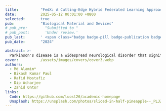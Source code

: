 ```yaml
---
title:          "FedX: A Cutting-Edge Hybrid Federated Learning Approach for Parkinson's Disease Diagnosis using Xception"
date:           2025-05-12 00:01:00 +0800
selected:       true
pub:            "Biological Material and Devices"
# pub_pre:        "Submitted to "
# pub_post:       'Under review.'
pub_last:       ' <span class="badge badge-pill badge-publication badge-success">Spotlight</span>'
pub_date:       "2024"

abstract: >-
  Parkinson's disease is a widespread neurological disorder that significantly impacts the nervous system and leads to long-term suffering. Early detection is crucial for improving prognosis and halting the disease's progression. Traditional machine learning (ML) models have demonstrated high accuracy in diagnosing Parkinson's disease. However, conventional ML approaches confronted two major challenges: the demand for substantial computational resources and limitations in data sharing due to privacy concerns. This study employed a novel Xception-based model FedX that integrated within a federated learning (FL) framework to address these challenges. FedX ensures collaborative learning across distributed data sources and it preserves user privacy, which makes it a promising solution for healthcare applications. We separated the dataset into five unique client-oriented subsets from the Parkinson's Brain MRI Dataset, while each client conducted five rounds of evaluation to mitigate overfitting risks. The proposed model successfully detects Parkinson's disease and achieved a 96.82% accuracy, while maintaining data privacy and security. The integrated FedX approach demonstrates significant performance in privacy-preserving diagnostics approaches compared to traditional models. These results suggest that federated learning could change the way cognitive disorders are found and diagnosed early, which would make it possible to improve healthcare technologies in a way that is both safe and scalable.
cover:          /assets/images/covers/cover3.webp
authors:
  - Md Alamin*
  - Bikash Kumar Paul
  - Rafid Mostafiz
  - Dip Acharjee
  - Zahid Ontor
links:
  Code: https://github.com/luost26/academic-homepage
  Unsplash: https://unsplash.com/photos/sliced-in-half-pineapple--_PLJZmHZzk
---
```

